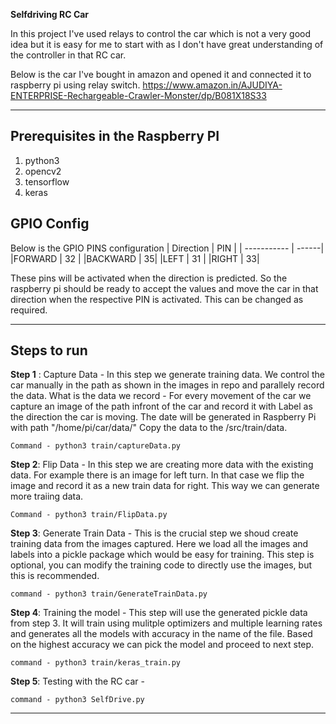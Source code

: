 **Selfdriving RC Car**

In this project I've used relays to control the car which is not a very good idea but it is easy for me to start with as I don't have great understanding of the controller in that RC car.

Below is the car I've bought in amazon and opened it and connected it to raspberry pi using relay switch.
https://www.amazon.in/AJUDIYA-ENTERPRISE-Rechargeable-Crawler-Monster/dp/B081X18S33

---

## Prerequisites in the Raspberry PI

1. python3
2. opencv2
3. tensorflow
4. keras

## GPIO Config
Below is the GPIO PINS configuration
| Direction | PIN |
| ----------- | ------|
|FORWARD | 32 |
|BACKWARD | 35|
|LEFT | 31 |
|RIGHT | 33|

These pins will be activated when the direction is predicted. So the raspberry pi should be ready to accept the values and move the car in that direction when the respective PIN is activated. This can be changed as required.

---

## Steps to run

**Step 1** : Capture Data - 
	In this step we generate training data. We control the car manually in the path as shown in the images in repo and parallely record the data.
	What is the data we record -
	For every movement of the car we capture an image of the path infront of the car and record it with Label as the direction the car is moving. The date will be generated in Raspberry Pi with path "/home/pi/car/data/" Copy the data to the <repo>/src/train/data.
	
	Command - python3 train/captureData.py
	
**Step 2**: Flip Data - 
	In this step we are creating more data with the existing data.
	For example there is an image for left turn. In that case we flip the image and record it as a new train data for right. This way we can generate more traiing data.
	
	Command - python3 train/FlipData.py

**Step 3**:  Generate Train Data - 
	This is the crucial step we shoud create training data from the images captured. Here we load all the images and labels into a pickle package which would be easy for training. This step is optional, you can modify the training code to directly use the images, but this is recommended.
	
	command - python3 train/GenerateTrainData.py
	
**Step 4**: Training the model - 
	This step will use the generated pickle data from step 3. It will train using mulitple optimizers and multiple learning rates and generates all the models with accuracy in the name of the file. Based on the highest accuracy we can pick the model and proceed to next step.
	
	command - python3 train/keras_train.py
	
**Step 5**: Testing with the RC car - 
	
	command - python3 SelfDrive.py

---
